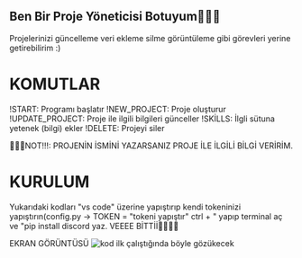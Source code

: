 ## Ben Bir Proje Yöneticisi Botuyum👋👋👋


Projelerinizi güncelleme veri ekleme silme görüntüleme gibi görevleri yerine getirebilirim :)

# KOMUTLAR
!START: Programı başlatır
!NEW_PROJECT: Proje oluşturur
!UPDATE_PROJECT: Proje ile ilgili bilgileri günceller
!SKİLLS: İlgli sütuna yetenek (bilgi) ekler
!DELETE: Projeyi siler

📄📄📄NOT!!!: PROJENİN İSMİNİ YAZARSANIZ PROJE İLE İLGİLİ BİLGİ VERİRİM.


# KURULUM
Yukarıdaki kodları "vs code" üzerine yapıştırıp kendi tokeninizi yapıştırın(config.py -> TOKEN = "tokeni yapıştır"  ctrl + " yapıp terminal aç ve "pip install discord yaz.
VEEEE BİTTİİ🥳🥳🥳🥳

EKRAN GÖRÜNTÜSÜ
![kod ilk çalıştığında böyle gözükecek](readme.png)
